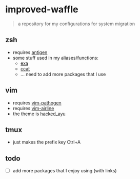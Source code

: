 # improved-waffle
> a repository for my configurations for system migration

## zsh
- requires [antigen](https://github.com/zsh-users/antigen)
- some stuff used in my aliases/functions:
    + [exa](https://github.com/ogham/exa)
    + [ccat](https://github.com/jingweno/ccat)
    + ... need to add more packages that I use

## vim
- requires [vim-pathogen](https://github.com/tpope/vim-pathogen)
- requires [vim-airline](https://github.com/vim-airline/vim-airline)
- the theme is [hacked_ayu](https://github.com/a10y/hacked_ayu.vim)

## tmux
- just makes the prefix key Ctrl+A

## todo
- [ ] add more packages that I enjoy using (with links)
